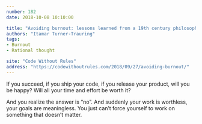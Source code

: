 ```yaml
---
number: 182
date: 2018-10-08 10:10:00

title: "Avoiding burnout: lessons learned from a 19th century philosopher"
authors: "Itamar Turner-Trauring"
tags:
- Burnout
- Rational thought

site: "Code Without Rules"
address: "https://codewithoutrules.com/2018/09/27/avoiding-burnout/"
---
```


If you succeed, if you ship your code, if you release your product, will you be happy? Will all your time and effort be worth it?

And you realize the answer is “no”. And suddenly your work is worthless, your goals are meaningless. You just can’t force yourself to work on something that doesn’t matter.
